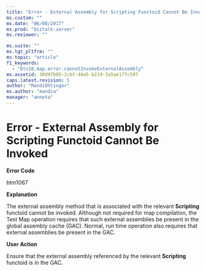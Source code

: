 ```yaml
---
title: "Error - External Assembly for Scripting Functoid Cannot Be Invoked | Microsoft Docs"
ms.custom: ""
ms.date: "06/08/2017"
ms.prod: "biztalk-server"
ms.reviewer: ""

ms.suite: ""
ms.tgt_pltfrm: ""
ms.topic: "article"
f1_keywords: 
  - "bts10.map.error.cannotInvokeExternalAssembly"
ms.assetid: 30d97b05-2cbf-44a5-b219-3a5ae17fc597
caps.latest.revision: 5
author: "MandiOhlinger"
ms.author: "mandia"
manager: "anneta"
---
```

# Error - External Assembly for Scripting Functoid Cannot Be Invoked
**Error Code**  
  
 btm1067  
  
 **Explanation**  
  
 The external assembly method that is associated with the relevant **Scripting** functoid cannot be invoked. Although not required for map compilation, the Test Map operation requires that such external assemblies be present in the global assembly cache (GAC). Normal, run time operation also requires that external assemblies be present in the GAC.  
  
 **User Action**  
  
 Ensure that the external assembly referenced by the relevant **Scripting** functoid is in the GAC.